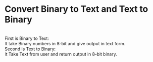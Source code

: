 # Convert Binary to Text and Text to Binary
<br>
First is Binary to Text:
<br>
It take Binary numbers in 8-bit and give output in text form.
<br>
Second is Text to Binary:
<br>
It Take Text from user and return output in 8-bit binary.